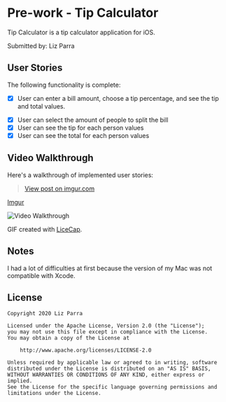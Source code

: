 # Pre-work - Tip Calculator

Tip Calculator is a tip calculator application for iOS.

Submitted by: Liz Parra

## User Stories

The following functionality is complete:

* [X] User can enter a bill amount, choose a tip percentage, and see the tip and total values.
- [X] User can select the amount of people to split the bill 
- [X] User can see the tip for each person values
- [X] User can see the total for each person values

## Video Walkthrough 

Here's a walkthrough of implemented user stories:

<blockquote class="imgur-embed-pub" lang="en" data-id="faQSNaz"><a href="//imgur.com/faQSNaz">View post on imgur.com</a></blockquote><script async src="//s.imgur.com/min/embed.js" charset="utf-8"></script>

[Imgur](https://i.imgur.com/faQSNaz.gifv)

<img src='https://i.imgur.com/faQSNaz.gifv' title='Video Walkthrough' width='' alt='Video Walkthrough' />

GIF created with [LiceCap](http://www.cockos.com/licecap/).

## Notes

I had a lot of difficulties at first because the version of my Mac was not compatible with Xcode.

## License

    Copyright 2020 Liz Parra

    Licensed under the Apache License, Version 2.0 (the "License");
    you may not use this file except in compliance with the License.
    You may obtain a copy of the License at

        http://www.apache.org/licenses/LICENSE-2.0

    Unless required by applicable law or agreed to in writing, software
    distributed under the License is distributed on an "AS IS" BASIS,
    WITHOUT WARRANTIES OR CONDITIONS OF ANY KIND, either express or implied.
    See the License for the specific language governing permissions and
    limitations under the License.
